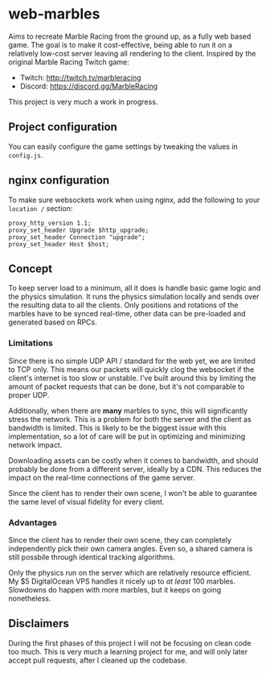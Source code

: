 # web-marbles
Aims to recreate Marble Racing from the ground up, as a fully web based game. The goal is to make it cost-effective, being able to run it on a relatively low-cost server leaving all rendering to the client. Inspired by the original Marble Racing Twitch game:  
- Twitch: http://twitch.tv/marbleracing  
- Discord: https://discord.gg/MarbleRacing  

This project is very much a work in progress.

## Project configuration
You can easily configure the game settings by tweaking the values in `config.js`.

## nginx configuration
To make sure websockets work when using nginx, add the following to your `location /` section:
```
proxy_http_version 1.1;
proxy_set_header Upgrade $http_upgrade;
proxy_set_header Connection "upgrade";
proxy_set_header Host $host;
```

## Concept
To keep server load to a minimum, all it does is handle basic game logic and the physics simulation. It runs the physics simulation locally and sends over the resulting data to all the clients. Only positions and rotations of the marbles have to be synced real-time, other data can be pre-loaded and generated based on RPCs.

### Limitations
Since there is no simple UDP API / standard for the web yet, we are limited to TCP only. This means our packets will quickly clog the websocket if the client's internet is too slow or unstable. I've built around this by limiting the amount of packet requests that can be done, but it's not comparable to proper UDP.

Additionally, when there are **many** marbles to sync, this will significantly stress the network. This is a problem for both the server and the client as bandwidth is limited. This is likely to be the biggest issue with this implementation, so a lot of care will be put in optimizing and minimizing network impact.

Downloading assets can be costly when it comes to bandwidth, and should probably be done from a different server, ideally by a CDN. This reduces the impact on the real-time connections of the game server.

Since the client has to render their own scene, I won't be able to guarantee the same level of visual fidelity for every client.

### Advantages
Since the client has to render their own scene, they can completely independently pick their own camera angles. Even so, a shared camera is still possbile through identical tracking algorithms.

Only the physics run on the server which are relatively resource efficient. My $5 DigitalOcean VPS handles it nicely up to *at least* 100 marbles. Slowdowns do happen with more marbles, but it keeps on going nonetheless.

## Disclaimers
During the first phases of this project I will not be focusing on clean code too much. This is very much a learning project for me, and will only later accept pull requests, after I cleaned up the codebase.
